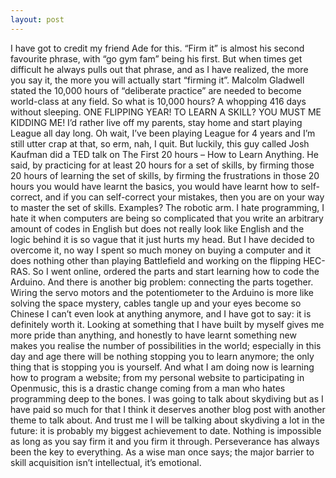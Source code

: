 ```yaml
---
layout: post
---
```


I have got to credit my friend Ade for this. “Firm it” is almost his second favourite phrase, with “go gym fam” being his first. But when times get difficult he always pulls out that phrase, and as I have realized, the more you say it, the more you will actually start “firming it”.
Malcolm Gladwell stated the 10,000 hours of “deliberate practice” are needed to become world-class at any field. So what is 10,000 hours? A whopping 416 days without sleeping. ONE FLIPPING YEAR! TO LEARN A SKILL? YOU MUST ME KIDDING ME! I’d rather live off my parents, stay home and start playing League all day long. Oh wait, I’ve been playing League for 4 years and I’m still utter crap at that, so erm, nah, I quit.
But luckily, this guy called Josh Kaufman did a TED talk on The First 20 hours – How to Learn Anything. He said, by practicing for at least 20 hours for a set of skills, by firming those 20 hours of learning the set of skills, by firming the frustrations in those 20 hours you would have learnt the basics, you would have learnt how to self-correct, and if you can self-correct your mistakes, then you are on your way to master the set of skills.
Examples? The robotic arm.
I hate programming, I hate it when computers are being so complicated that you write an arbitrary amount of codes in English but does not really look like English and the logic behind it is so vague that it just hurts my head. But I have decided to overcome it, no way I spent so much money on buying a computer and it does nothing other than playing Battlefield and working on the flipping HEC-RAS. 
So I went online, ordered the parts and start learning how to code the Arduino.  And there is another big problem: connecting the parts together.
Wiring the servo motors and the potentiometer to the Arduino is more like solving the space mystery, cables tangle up and your eyes become so Chinese I can’t even look at anything anymore, and I have got to say: it is definitely worth it. 
Looking at something that I have built by myself gives me more pride than anything, and honestly to have learnt something new makes you realise the number of possibilities in the world; especially in this day and age there will be nothing stopping you to learn anymore; the only thing that is stopping you is yourself. 
And what I am doing now is learning how to program a website; from my personal website to participating in Openmusic, this is a drastic change coming from a man who hates programming deep to the bones. 
I was going to talk about skydiving but as I have paid so much for that I think it deserves another blog post with another theme to talk about. And trust me I will be talking about skydiving a lot in the future: it is probably my biggest achievement to date. 
Nothing is impossible as long as you say firm it and you firm it through. Perseverance has always been the key to everything. 
As a wise man once says; the major barrier to skill acquisition isn’t intellectual, it’s emotional. 
